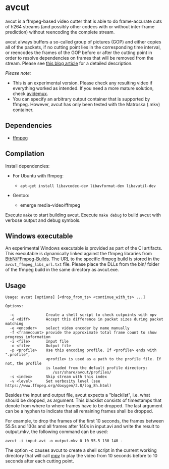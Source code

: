 avcut
=====

avcut is a ffmpeg-based video cutter that is able to do frame-accurate cuts
of h264 streams (and possibly other codecs with or without inter-frame
prediction) without reencoding the complete stream.

avcut always buffers a so-called group of pictures (GOP) and either copies all
of the packets, if no cutting point lies in the corresponding time interval, or
reencodes the frames of the GOP before or after the cutting point in order to
resolve dependencies on frames that will be removed from the stream. Please
see [this blog article](http://kicherer.org/joomla/index.php/de/blog/42-avcut-frame-accurate-video-cutting-with-only-small-quality-loss)
for a detailed description.

_Please note:_

* This is an experimental version. Please check any resulting video if
  everything worked as intended. If you need a more mature solution, check
  [avidemux](http://fixounet.free.fr/avidemux/).
* You can specify an arbitrary output container that is supported by ffmpeg.
  However, avcut has only been tested with the Matroska (.mkv) container.

Dependencies
------------

* [ffmpeg](https://www.ffmpeg.org/)

Compilation
-----------

Install dependencies:

* For Ubuntu with ffmpeg:

  * `apt-get install libavcodec-dev libavformat-dev libavutil-dev`

* Gentoo:

  * emerge media-video/ffmpeg

Execute `make` to start building avcut. Execute `make debug` to build avcut with
verbose output and debug symbols.

Windows executable
------------------

An experimental Windows executable is provided as part of the CI artifacts.
This executable is dynamically linked against the ffmpeg libraries from
[BtbN/FFmpeg-Builds](https://github.com/BtbN/FFmpeg-Builds/releases). The
URL to the specific ffmpeg build is stored in the `avcut_ffmpeg_libs_url.txt`
file. Please place the DLLs from the bin/ folder of the ffmpeg build in the same
directory as avcut.exe.

Usage
-----

```
Usage: avcut [options] [<drop_from_ts> <continue_with_ts> ...]

Options:

  -c              Create a shell script to check cutpoints with mpv
  -d <diff>       Accept this difference in packet sizes during packet matching
  -e <encoder>    select video encoder by name manually
  -f <framecount> provide the approximate total frame count to show progress information
  -i <file>       Input file
  -o <file>       Output file
  -p <profile>    Use this encoding profile. If <profile> ends with ".profile",
                  <profile> is used as a path to the profile file. If not, the profile
                  is loaded from the default profile directory:
                     /usr/share/avcut/profiles/
  -s <index>      Skip stream with this index
  -v <level>      Set verbosity level (see https://www.ffmpeg.org/doxygen/2.8/log_8h.html)
```

Besides the input and output file, avcut expects a "blacklist", i.e. what should
be dropped, as argument. This blacklist consists of timestamps that denote from
where to where frames have to be dropped. The last argument can be a hyphen to
indicate that all remaining frames shall be dropped.

For example, to drop the frames of the first 10 seconds, the frames between
55.5s and 130s and all frames after 140s in input.avi and write the result to
output.mkv, the following command can be used:

`avcut -i input.avi -o output.mkv 0 10 55.5 130 140 -`

The option -c causes avcut to create a shell script in the current working directory
that will call [mpv](https://mpv.io/) to play the video from 10 seconds before to
10 seconds after each cutting point.
